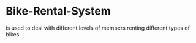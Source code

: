 # Bike-Rental-System
is used to deal with different levels of members renting different types of bikes
